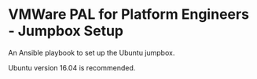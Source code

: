 # VMWare PAL for Platform Engineers - Jumpbox Setup

An Ansible playbook to set up the Ubuntu jumpbox.

Ubuntu version 16.04 is recommended.
